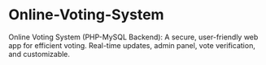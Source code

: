 # Online-Voting-System
Online Voting System (PHP-MySQL Backend): A secure, user-friendly web app for efficient voting. Real-time updates, admin panel, vote verification, and customizable. 
